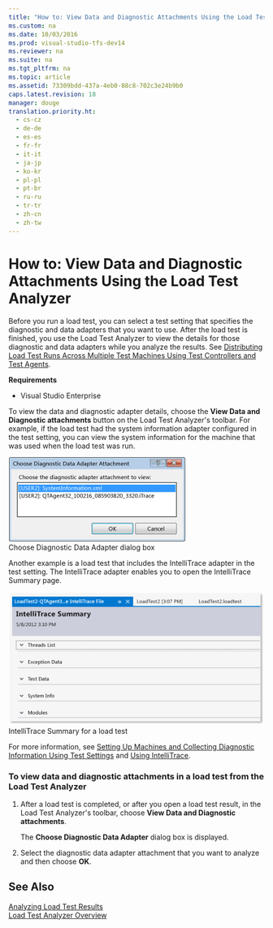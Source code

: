 ```yaml
---
title: "How to: View Data and Diagnostic Attachments Using the Load Test Analyzer"
ms.custom: na
ms.date: 10/03/2016
ms.prod: visual-studio-tfs-dev14
ms.reviewer: na
ms.suite: na
ms.tgt_pltfrm: na
ms.topic: article
ms.assetid: 73309bdd-437a-4eb0-88c8-702c3e24b9b0
caps.latest.revision: 18
manager: douge
translation.priority.ht: 
  - cs-cz
  - de-de
  - es-es
  - fr-fr
  - it-it
  - ja-jp
  - ko-kr
  - pl-pl
  - pt-br
  - ru-ru
  - tr-tr
  - zh-cn
  - zh-tw
---
```

# How to: View Data and Diagnostic Attachments Using the Load Test Analyzer
Before you run a load test, you can select a test setting that specifies the diagnostic and data adapters that you want to use. After the load test is finished, you use the Load Test Analyzer to view the details for those diagnostic and data adapters while you analyze the results. See [Distributing Load Test Runs Across Multiple Test Machines Using Test Controllers and Test Agents](../dv_TeamTestALM/Distributing-Load-Test-Runs-Across-Multiple-Test-Machines-Using-Test-Controllers-and-Test-Agents.md).  
  
 **Requirements**  
  
-   Visual Studio Enterprise  
  
 To view the data and diagnostic adapter details, choose the **View Data and Diagnostic attachments** button on the Load Test Analyzer's toolbar. For example, if the load test had the system information adapter configured in the test setting, you can view the system information for the machine that was used when the load test was run.  
  
 ![Choosing Diagnostic Data Adapter Attachment dialog](../dv_TeamTestALM/media/Load_AdapterDialog.png "Load_AdapterDialog")  
Choose Diagnostic Data Adapter dialog box  
  
 Another example is a load test that includes the IntelliTrace adapter in the test setting. The IntelliTrace adapter enables you to open the IntelliTrace Summary page.  
  
 ![IntelliTrace Summary](../dv_TeamTestALM/media/Load_IntelliTrace.png "Load_IntelliTrace")  
IntelliTrace Summary for a load test  
  
 For more information, see [Setting Up Machines and Collecting Diagnostic Information Using Test Settings](../dv_TeamTestALM/Setting-Up-Machines-and-Collecting-Diagnostic-Information-Using-Test-Settings.md) and [Using IntelliTrace](../VS_debugger/IntelliTrace.md).  
  
### To view data and diagnostic attachments in a load test from the Load Test Analyzer  
  
1.  After a load test is completed, or after you open a load test result, in the Load Test Analyzer's toolbar, choose **View Data and Diagnostic attachments**.  
  
     The **Choose Diagnostic Data Adapter** dialog box is displayed.  
  
2.  Select the diagnostic data adapter attachment that you want to analyze and then choose **OK**.  
  
## See Also  
 [Analyzing Load Test Results](../dv_TeamTestALM/Analyzing-Load-Test-Results-Using-the-Load-Test-Analyzer.md)   
 [Load Test Analyzer Overview](../dv_TeamTestALM/Load-Test-Analyzer-Overview.md)